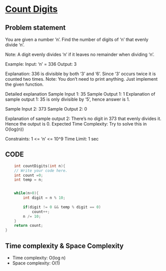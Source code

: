 # [Count Digits](https://www.codingninjas.com/studio/problems/count-digits_8416387?utm_source=striver&utm_medium=website&utm_campaign=a_zcoursetuf&leftPanelTabValue=PROBLEM)

## Problem statement
You are given a number ’n’.
Find the number of digits of ‘n’ that evenly divide ‘n’.

Note:
A digit evenly divides ‘n’ if it leaves no remainder when dividing ‘n’.

Example:
Input: ‘n’ = 336
Output: 3

Explanation:
336 is divisible by both ‘3’ and ‘6’. Since ‘3’ occurs twice it is counted two times.
Note:
You don’t need to print anything. Just implement the given function.

Detailed explanation 
Sample Input 1:
35
Sample Output 1:
1
Explanation of sample output 1:
35 is only divisible by ‘5’, hence answer is 1.

Sample Input 2:
373
Sample Output 2:
0

Explanation of sample output 2:
There’s no digit in 373 that evenly divides it. Hence the output is 0.
Expected Time Complexity:
Try to solve this in O(log(n)) 

Constraints:
1 <= ‘n’ <= 10^9
Time Limit: 1 sec

## CODE
```cpp
    int countDigits(int n){
	// Write your code here.
	int count =0;
	int temp = n;


	while(n>0){
		int digit = n % 10;
		
		if(digit != 0 && temp % digit == 0)
			count++;
		n /= 10;
	}
	return count;	
}

```

## Time complexity & Space Complexity
- Time complexity: O(log n)
- Space complexity: O(1)
